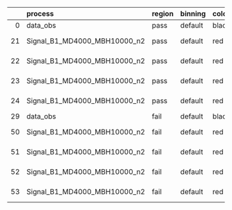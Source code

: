 |    | process                      | region   | binning   | color   | process_type   |   scale | variation   | source_filename                                                       | source_histname    | alias                        | title     |   combine_idx |     lnN |   shapes | syst_type   | direction   | variation_alias   |
|---:|:-----------------------------|:---------|:----------|:--------|:---------------|--------:|:------------|:----------------------------------------------------------------------|:-------------------|:-----------------------------|:----------|--------------:|--------:|---------:|:------------|:------------|:------------------|
|  0 | data_obs                     | pass     | default   | black   | DATA           |       1 | nominal     | ./histograms_for_2DAlphabet_v16//BH_Data.root                         | hpass              | Data                         | Data      |           nan | nan     |      nan | nan         | nan         | nan               |
| 21 | Signal_B1_MD4000_MBH10000_n2 | pass     | default   | red     | SIGNAL         |       1 | lumi        | ./histograms_for_2DAlphabet_v16//BH_Signal_B1_MD4000_MBH10000_n2.root | hpass              | Signal_B1_MD4000_MBH10000_n2 | BH signal |           nan |   1.016 |      nan | lnN         | nan         | nan               |
| 22 | Signal_B1_MD4000_MBH10000_n2 | pass     | default   | red     | SIGNAL         |       1 | SVM         | ./histograms_for_2DAlphabet_v16//BH_Signal_B1_MD4000_MBH10000_n2.root | hpass_SVMsyst_up   | Signal_B1_MD4000_MBH10000_n2 | BH signal |           nan | nan     |        1 | shapes      | Up          | SVMsyst           |
| 23 | Signal_B1_MD4000_MBH10000_n2 | pass     | default   | red     | SIGNAL         |       1 | SVM         | ./histograms_for_2DAlphabet_v16//BH_Signal_B1_MD4000_MBH10000_n2.root | hpass_SVMsyst_down | Signal_B1_MD4000_MBH10000_n2 | BH signal |           nan | nan     |        1 | shapes      | Down        | SVMsyst           |
| 24 | Signal_B1_MD4000_MBH10000_n2 | pass     | default   | red     | SIGNAL         |       1 | nominal     | ./histograms_for_2DAlphabet_v16//BH_Signal_B1_MD4000_MBH10000_n2.root | hpass              | Signal_B1_MD4000_MBH10000_n2 | BH signal |           nan | nan     |      nan | nan         | nan         | nan               |
| 29 | data_obs                     | fail     | default   | black   | DATA           |       1 | nominal     | ./histograms_for_2DAlphabet_v16//BH_Data.root                         | hfail              | Data                         | Data      |           nan | nan     |      nan | nan         | nan         | nan               |
| 50 | Signal_B1_MD4000_MBH10000_n2 | fail     | default   | red     | SIGNAL         |       1 | lumi        | ./histograms_for_2DAlphabet_v16//BH_Signal_B1_MD4000_MBH10000_n2.root | hfail              | Signal_B1_MD4000_MBH10000_n2 | BH signal |           nan |   1.016 |      nan | lnN         | nan         | nan               |
| 51 | Signal_B1_MD4000_MBH10000_n2 | fail     | default   | red     | SIGNAL         |       1 | SVM         | ./histograms_for_2DAlphabet_v16//BH_Signal_B1_MD4000_MBH10000_n2.root | hfail_SVMsyst_up   | Signal_B1_MD4000_MBH10000_n2 | BH signal |           nan | nan     |        1 | shapes      | Up          | SVMsyst           |
| 52 | Signal_B1_MD4000_MBH10000_n2 | fail     | default   | red     | SIGNAL         |       1 | SVM         | ./histograms_for_2DAlphabet_v16//BH_Signal_B1_MD4000_MBH10000_n2.root | hfail_SVMsyst_down | Signal_B1_MD4000_MBH10000_n2 | BH signal |           nan | nan     |        1 | shapes      | Down        | SVMsyst           |
| 53 | Signal_B1_MD4000_MBH10000_n2 | fail     | default   | red     | SIGNAL         |       1 | nominal     | ./histograms_for_2DAlphabet_v16//BH_Signal_B1_MD4000_MBH10000_n2.root | hfail              | Signal_B1_MD4000_MBH10000_n2 | BH signal |           nan | nan     |      nan | nan         | nan         | nan               |